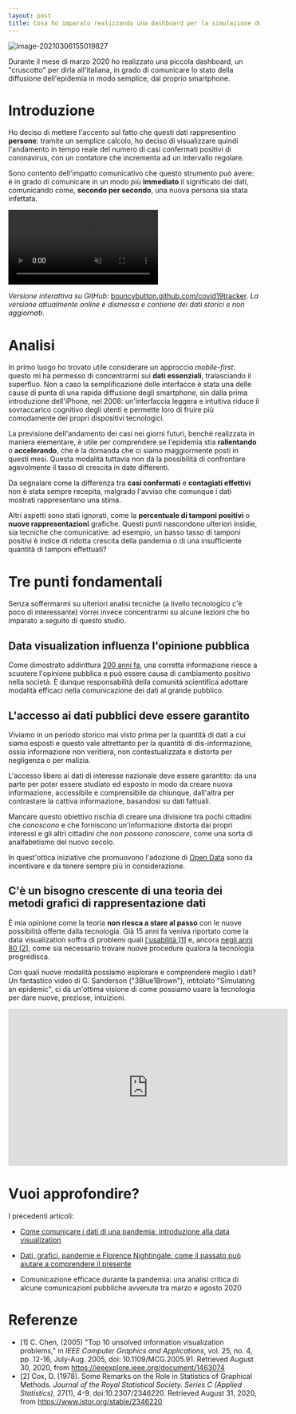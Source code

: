 ```yaml
---
layout: post
title: Cosa ho imparato realizzando una dashboard per la simulazione dei casi di COVID-19 in tempo reale
---
```


![image-20210306155019827](https://bouncybutton.github.io/images/datavis/dashboard-preview.png)

Durante il mese di marzo 2020 ho realizzato una piccola dashboard, un "cruscotto" per dirla all'italiana, in grado di comunicare lo stato della diffusione dell'epidemia in modo semplice, dal proprio smartphone.

# Introduzione

Ho deciso di mettere l'accento sul fatto che questi dati rappresentino **persone**: tramite un semplice calcolo, ho deciso di visualizzare quindi l'andamento in tempo reale del numero di casi confermati positivi di coronavirus, con un contatore che incrementa ad un intervallo regolare.

Sono contento dell'impatto comunicativo che questo strumento può avere: è in grado di comunicare in un modo più **immediato** il significato dei dati, comunicando come, **secondo per secondo**, una nuova persona sia stata infettata.

 <video src="https://bouncybutton.github.io/content/gif/covid19tracker.mp4" autoplay muted loop></video>

*Versione interattiva su GitHub:* [bouncybutton.github.com/covid19tracker](https://bouncybutton.github.io/covid19tracker/). *La versione attualmente online è dismessa e contiene dei dati storici e non aggiornati*.

# Analisi

In primo luogo ho trovato utile considerare un approccio *mobile-first*: questo mi ha permesso di concentrarmi sui **dati essenziali**, tralasciando il superfluo. Non a caso la semplificazione delle interfacce è stata una delle cause di punta di una rapida diffusione degli smartphone, sin dalla prima introduzione dell'iPhone, nel 2008: un'interfaccia leggera e intuitiva riduce il sovraccarico cognitivo degli utenti e permette loro di fruire più comodamente dei propri dispositivi tecnologici. 

La previsione dell'andamento dei casi nei giorni futuri, benché realizzata in maniera elementare, è utile per comprendere se l'epidemia stia **rallentando** o **accelerando**, che è la domanda che ci siamo maggiormente posti in questi mesi. Questa modalità tuttavia non dà la possibilità di confrontare agevolmente il tasso di crescita in date differenti.

Da segnalare come la differenza tra **casi confermati** e **contagiati effettivi** non è stata sempre recepita, malgrado l'avviso che comunque i dati mostrati rappresentano una stima. 

Altri aspetti sono stati ignorati, come la **percentuale di tamponi positivi** o **nuove rappresentazioni** grafiche. Questi punti nascondono ulteriori insidie, sia tecniche che comunicative: ad esempio, un basso tasso di tamponi positivi è indice di ridotta crescita della pandemia o di una insufficiente quantità di tamponi effettuati?

# Tre punti fondamentali

Senza soffermarmi su ulteriori analisi tecniche (a livello tecnologico c'è poco di interessante) vorrei invece concentrarmi su alcune lezioni che ho imparato a seguito di questo studio.

## Data visualization influenza l'opinione pubblica

Come dimostrato addirittura [200 anni fa](https://bouncybutton.github.io/storia-datavis/), una corretta informazione riesce a scuotere l'opinione pubblica e può essere causa di cambiamento positivo nella società. È dunque responsabilità della comunità scientifica adottare modalità efficaci nella comunicazione dei dati al grande pubblico.

## L'accesso ai dati pubblici deve essere garantito

Viviamo in un periodo storico mai visto prima per la quantità di dati a cui siamo esposti e questo vale altrettanto per la quantità di dis-informazione, ossia informazione non veritiera, non contestualizzata e distorta per negligenza o per malizia.

L'accesso libero ai dati di interesse nazionale deve essere garantito: da una parte per poter essere studiato ed esposto in modo da creare nuova informazione, accessibile e comprensibile da chiunque, dall'altra per contrastare la cattiva informazione, basandosi su dati fattuali. 

Mancare questo obiettivo rischia di creare una divisione tra pochi cittadini che *conoscono* e che forniscono un'informazione distorta dai propri interessi e gli altri cittadini che *non possono conoscere*, come una sorta di analfabetismo del nuovo secolo.

In quest'ottica iniziative che promuovono l'adozione di [Open Data](https://www.dati.gov.it/) sono da incentivare e da tenere sempre più in considerazione.

## **C'è un bisogno crescente di una teoria dei metodi grafici di rappresentazione dati**

È mia opinione come la teoria **non riesca a stare al passo** con le nuove possibilità offerte dalla tecnologia. Già 15 anni fa veniva riportato come la data visualization soffra di problemi quali [l'usabilità [1]](https://ieeexplore.ieee.org/document/1463074
) e, ancora [negli anni 80 [2]](https://www.jstor.org/stable/2346220), come sia necessario trovare nuove procedure qualora la tecnologia progredisca.

Con quali nuove modalità possiamo esplorare e comprendere meglio i dati? Un fantastico video di G. Sanderson ("3Blue1Brown"), intitolato "Simulating an epidemic", ci dà un'ottima visione di come possiamo usare la tecnologia per dare nuove, preziose, intuizioni.

<iframe width="560" height="315" src="https://www.youtube.com/embed/gxAaO2rsdIs" frameborder="0" allow="accelerometer; autoplay; encrypted-media; gyroscope; picture-in-picture" allowfullscreen></iframe>



# Vuoi approfondire?

I precedenti articoli:

* [Come comunicare i dati di una pandemia: introduzione alla data visualization](https://bouncybutton.github.io/datavis-intro)

* [Dati, grafici, pandemie e Florence Nightingale: come il passato può aiutare a comprendere il presente](https://bouncybutton.github.io/storia-datavis/)

* Comunicazione efficace durante la pandemia: una analisi critica di alcune comunicazioni pubbliche avvenute tra marzo e agosto 2020

# Referenze

* [1] C. Chen, (2005) "Top 10 unsolved information visualization problems," in *IEEE Computer Graphics and Applications*, vol. 25, no. 4, pp. 12-16, July-Aug. 2005, doi: 10.1109/MCG.2005.91. Retrieved August 30, 2020, from https://ieeexplore.ieee.org/document/1463074
* [2] Cox, D. (1978). Some Remarks on the Role in Statistics of Graphical Methods. *Journal of the Royal Statistical Society. Series C (Applied Statistics),* 27(1), 4-9. doi:10.2307/2346220. Retrieved August 31, 2020, from https://www.jstor.org/stable/2346220